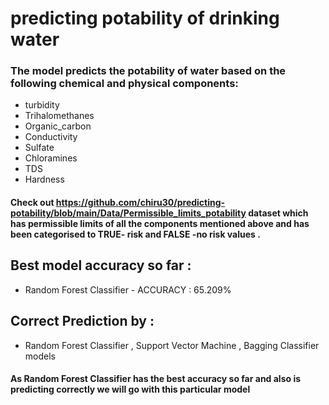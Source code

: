 # predicting potability of drinking water

### The model predicts the potability of water based on the following chemical and physical components:
- turbidity	
- Trihalomethanes	
- Organic_carbon	
- Conductivity	
- Sulfate
- Chloramines	
- TDS	
- Hardness

#### Check out https://github.com/chiru30/predicting-potability/blob/main/Data/Permissible_limits_potability dataset which has permissible limits of all the components mentioned above and has been categorised to TRUE- risk and FALSE -no risk values . 

## Best model accuracy so far :
- Random Forest Classifier - ACCURACY : 65.209%
## Correct Prediction by :
- Random Forest Classifier , Support Vector Machine , Bagging Classifier models

#### **As Random Forest Classifier has the best accuracy so far and also is predicting correctly we will go with this particular model**

